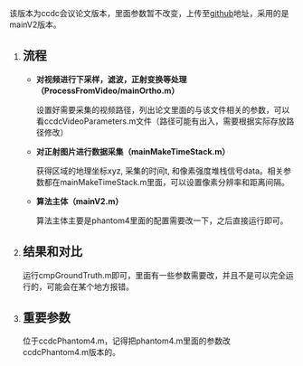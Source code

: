 该版本为ccdc会议论文版本，里面参数暂不改变，上传至[github](https://github.com/shallweGoo/ccdcMeeting)地址，采用的是mainV2版本。

1. ## 流程

   - **对视频进行下采样，滤波，正射变换等处理（ProcessFromVideo/mainOrtho.m）**

     设置好需要采集的视频路径，列出论文里面的与该文件相关的参数，可以看ccdcVideoParameters.m文件（路径可能有出入，需要根据实际存放路径修改）

   - **对正射图片进行数据采集（mainMakeTimeStack.m）**

     获得区域的地理坐标xyz, 采集的时间t, 和像素强度堆栈信号data。相关参数都在mainMakeTimeStack.m里面，可以设置像素分辨率和距离间隔。

   - **算法主体（mainV2.m）**

     算法主体主要是phantom4里面的配置需要改一下，之后直接运行即可。

2. ## 结果和对比

   运行cmpGroundTruth.m即可，里面有一些参数需要改，并且不是可以完全运行的，可能会在某个地方报错。
   
3. ## 重要参数

   位于ccdcPhantom4.m，记得把phantom4.m里面的参数改ccdcPhantom4.m版本的。
